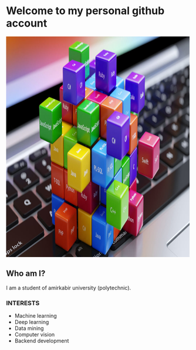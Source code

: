 # Welcome to my personal github account


<img src="/images/pl.jpg" alt="Girl in a jacket" width="500" height="600">

## Who am I?
I am a student of amirkabir university (polytechnic).
### INTERESTS
* Machine learning
* Deep learning
* Data mining
* Computer vision
* Backend development


<!--
**its-kz-again/its-kz-again** is a ✨ _special_ ✨ repository because its `README.md` (this file) appears on your GitHub profile.

Here are some ideas to get you started:

- 🔭 I’m currently working on ...
- 🌱 I’m currently learning ...
- 👯 I’m looking to collaborate on ...
- 🤔 I’m looking for help with ...
- 💬 Ask me about ...
- 📫 How to reach me: ...
- 😄 Pronouns: ...
- ⚡ Fun fact: ...
-->
